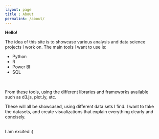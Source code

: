 ```yaml
---
layout: page
title : About
permalink: /about/
---
```




<div class="manual-post">
  <div class="manual manual-title">
  <strong>Hello!</strong>
  </div>
<p>  <div class="manual-content">

The idea of this site is to showcase various analysis and data science projects I work on. The main tools I want to use is:
<ul>
<li>Python</li>
<li>R</li>
<li>Power BI</li>
<li>SQL</li>
</ul>
<br><br>
From these tools, using the different libraries and frameworks available such as d3.js, plot.ly, etc.<br>

These will all be showcased, using different data sets I find. I want to take the datasets, and create visualizations that explain everything clearly and concisely.<br><br>

I am excited :)     


  </div>
